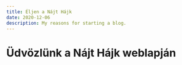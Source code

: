 ```yaml
---
title: Éljen a Nájt Hájk
date: 2020-12-06
description: My reasons for starting a blog.
---
```

# Üdvözlünk a Nájt Hájk weblapján
